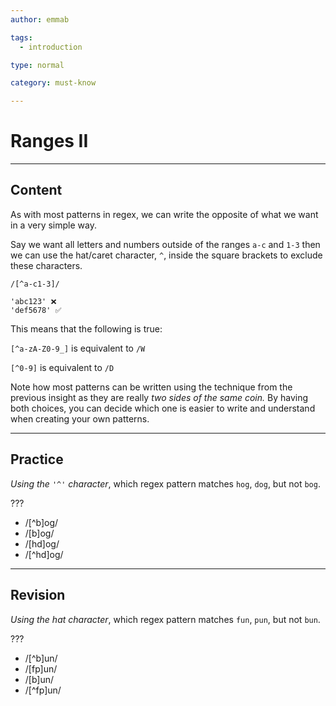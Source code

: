 ```yaml
---
author: emmab

tags:
  - introduction

type: normal

category: must-know

---
```

# Ranges II

---
## Content

As with most patterns in regex, we can write the opposite of what we want in a very simple way.

Say we want all letters and numbers outside of the ranges `a-c` and `1-3` then we can use the hat/caret character, `^`, inside the square brackets to exclude these characters.

```
/[^a-c1-3]/

'abc123' ❌
'def5678' ✅
```

This means that the following is true:

`[^a-zA-Z0-9_]` is equivalent to `/W`

`[^0-9]` is equivalent to `/D`

Note how most patterns can be written using the technique from the previous insight as they are really *two sides of the same coin.* By having both choices, you can decide which one is easier to write and understand when creating your own patterns.

---
## Practice

*Using the `'^'` character*, which regex pattern matches `hog`, `dog`, but not `bog`.

???

* /[^b]og/
* /[b]og/
* /[hd]og/
* /[^hd]og/

---
## Revision

*Using the hat character*, which regex pattern matches `fun`, `pun`, but not `bun`.

???

* /[^b]un/
* /[fp]un/
* /[b]un/
* /[^fp]un/